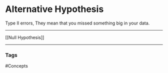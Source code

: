 # Alternative Hypothesis
Type II errors, They mean that you missed something big in your data.









---
[[Null Hypothesis]]

---
### Tags 
#Concepts 